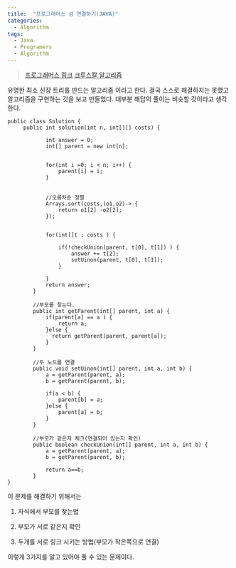 ```yaml
---
title:  "프로그래머스 섬 연결하기(JAVA)"
categories:
  - Algorithm
tags:
  - Java
  - Programers
  - Algorithm
---
```


> [프로그래머스 링크](https://programmers.co.kr/learn/courses/30/lessons/42861)
> [크루스칼 알고리즘](https://m.blog.naver.com/PostView.nhn?blogId=ndb796&logNo=221230994142&proxyReferer=https:%2F%2Fwww.google.com%2F) 



유명한 최소 신장 트리를 만드는 알고리즘 이라고 한다. 결국 스스로 해결하지는 못했고
알고리즘을 구현하는 것을 보고 만들었다. 대부분 해답의 풀이는 비슷할 것이라고 생각한다.


```
public class Solution {
	 public int solution(int n, int[][] costs) {
	    	
	    	int answer = 0;
	    	int[] parent = new int[n];
	    	
	    	
	    	for(int i =0; i < n; i++) {
	    		parent[i] = i;
	    	}
	    	
	    	
	    	//오름차순 정렬
	    	Arrays.sort(costs,(o1,o2)-> {
	    		return o1[2] -o2[2];
	    	});
	    	
	    	
	    	for(int[]t : costs ) {
	    			
	    		if(!checkUnion(parent, t[0], t[1]) ) {
	    			answer += t[2];
	    			setUinon(parent, t[0], t[1]);
	    		}
	    		
	    	}
	        return answer;
	    }
	    
	    //부모를 찾는다.
	    public int getParent(int[] parent, int a) {    	
			if(parent[a] == a ) {
				return a;
			}else {
			  return getParent(parent, parent[a]);
			}
	    }
	    
        //두 노드를 연결
	    public void setUinon(int[] parent, int a, int b) {
	    	a = getParent(parent, a);
	    	b = getParent(parent, b);
	    	
	    	if(a < b) {
	    		parent[b] = a;
	    	}else {
	    		parent[a] = b;
	    	}
	    }
	    
        //부모가 같은지 체크(연결되어 있는지 확인)
	    public boolean checkUnion(int[] parent, int a, int b) {
	    	a = getParent(parent, a);
	    	b = getParent(parent, b);
	       	
	    	return a==b;
	    }	
}
```

이 문제를 해결하기 위해서는
1. 자식에서 부모를 찾는법

2. 부모가 서로 같은지 확인

3. 두개를 서로 링크 시키는 방법(부모가 작은쪽으로 연결)

이렇게 3가지를 알고 있어야 풀 수 있는 문제이다.



